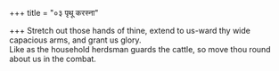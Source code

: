 +++
title = "०३ पृथू करस्ना"

+++
Stretch out those hands of thine, extend to us-ward thy wide capacious arms, and grant us glory.  
     Like as the household herdsman guards the cattle, so move thou round about us in the combat.